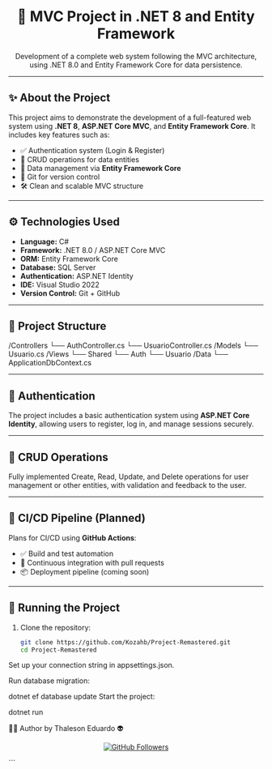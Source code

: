 <h1 align="center">🧩 MVC Project in .NET 8 and Entity Framework</h1>
<p align="center">
  Development of a complete web system following the MVC architecture, using .NET 8.0 and Entity Framework Core for data persistence.
</p>

---

## ✨ About the Project

This project aims to demonstrate the development of a full-featured web system using **.NET 8**, **ASP.NET Core MVC**, and **Entity Framework Core**. It includes key features such as:

- ✅ Authentication system (Login & Register)
- 🧩 CRUD operations for data entities
- 💾 Data management via **Entity Framework Core**
- 🚀 Git for version control
- 🛠️ Clean and scalable MVC structure

---

## ⚙️ Technologies Used

- **Language:** C#
- **Framework:** .NET 8.0 / ASP.NET Core MVC
- **ORM:** Entity Framework Core
- **Database:** SQL Server
- **Authentication:** ASP.NET Identity
- **IDE:** Visual Studio 2022
- **Version Control:** Git + GitHub

---

## 📁 Project Structure

/Controllers └── AuthController.cs └── UsuarioController.cs /Models └── Usuario.cs /Views └── Shared └── Auth └── Usuario /Data └── ApplicationDbContext.cs

---

## 🔐 Authentication

The project includes a basic authentication system using **ASP.NET Core Identity**, allowing users to register, log in, and manage sessions securely.

---

## 🔄 CRUD Operations

Fully implemented Create, Read, Update, and Delete operations for user management or other entities, with validation and feedback to the user.

---

## 🚧 CI/CD Pipeline (Planned)

Plans for CI/CD using **GitHub Actions**:
- ✅ Build and test automation
- 🔄 Continuous integration with pull requests
- 📦 Deployment pipeline (coming soon)

---

## 🚀 Running the Project

1. Clone the repository:
   ```bash
   git clone https://github.com/Kozahb/Project-Remastered.git
   cd Project-Remastered
Set up your connection string in appsettings.json.

Run database migration:

dotnet ef database update
Start the project:

dotnet run

👨‍💻 Author
 by Thaleson Eduardo 👽

<p align="center"> <a href="https://github.com/Kozahb" target="_blank"> <img src="https://img.shields.io/github/followers/Kozahb?label=Follow&style=social" alt="GitHub Followers"> </a> </p> ```
